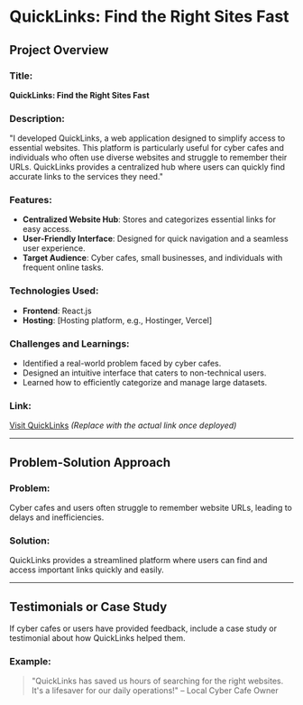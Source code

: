 # QuickLinks: Find the Right Sites Fast

## Project Overview

### Title:

**QuickLinks: Find the Right Sites Fast**

### Description:

"I developed QuickLinks, a web application designed to simplify access to essential websites. This platform is particularly useful for cyber cafes and individuals who often use diverse websites and struggle to remember their URLs. QuickLinks provides a centralized hub where users can quickly find accurate links to the services they need."

### Features:

- **Centralized Website Hub**: Stores and categorizes essential links for easy access.
- **User-Friendly Interface**: Designed for quick navigation and a seamless user experience.
- **Target Audience**: Cyber cafes, small businesses, and individuals with frequent online tasks.

### Technologies Used:

- **Frontend**: React.js
- **Hosting**: [Hosting platform, e.g., Hostinger, Vercel]

### Challenges and Learnings:

- Identified a real-world problem faced by cyber cafes.
- Designed an intuitive interface that caters to non-technical users.
- Learned how to efficiently categorize and manage large datasets.

### Link:

[Visit QuickLinks](#) _(Replace with the actual link once deployed)_

---

## Problem-Solution Approach

### Problem:

Cyber cafes and users often struggle to remember website URLs, leading to delays and inefficiencies.

### Solution:

QuickLinks provides a streamlined platform where users can find and access important links quickly and easily.

---

## Testimonials or Case Study

If cyber cafes or users have provided feedback, include a case study or testimonial about how QuickLinks helped them.

### Example:

> "QuickLinks has saved us hours of searching for the right websites. It's a lifesaver for our daily operations!" – Local Cyber Cafe Owner
